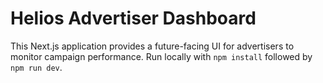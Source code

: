 # Helios Advertiser Dashboard

This Next.js application provides a future-facing UI for advertisers to monitor campaign performance. Run locally with `npm install` followed by `npm run dev`.

